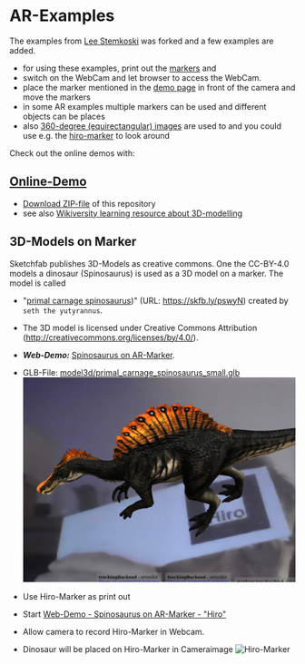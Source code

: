 # AR-Examples
The examples from [Lee Stemkoski](https://github.com/stemkoski/AR-Examples) was forked and a few examples are added.
* for using these examples, print out the [markers](markers/Marker_Printout_AR_demo.pdf) and
* switch on the WebCam and let browser to access the WebCam.
* place the marker mentioned in the [demo page](https://niebert.github.io/AR-Examples) in front of the camera and move the markers
* in some AR examples multiple markers can be used and different objects can be places
* also [360-degree (equirectangular) images](https://www.github.com/niebert/HuginSample) are used to and you could use e.g. the [hiro-marker](markers/Marker_Printout_AR_demo.pdf) to look around

Check out the online demos with:
## [Online-Demo](https://niebert.github.io/AR-Examples)
* [Download ZIP-file](https://github.com/niebert/AR-Examples/archive/refs/heads/master.zip) of this repository
* see also [Wikiversity learning resource about 3D-modelling](https://en.wikiversity.org/wiki/3D_Modelling/Examples/AR_with_Markers)

## 3D-Models on Marker
Sketchfab publishes 3D-Models as creative commons. One the CC-BY-4.0 models a dinosaur (Spinosaurus) is used as a 3D model on a marker. The model is called 
* "[primal carnage spinosaurus](https://skfb.ly/pswyN))" (URL: https://skfb.ly/pswyN) created by `seth the yutyrannus`.
* The 3D model is licensed under Creative Commons Attribution (http://creativecommons.org/licenses/by/4.0/).
* ***Web-Demo:*** [Spinosaurus on AR-Marker](https://niebert.github.io/AR-Examples/spinosaurus_hiro_ar.html).
* GLB-File: [model3d/primal_carnage_spinosaurus_small.glb](model3d/primal_carnage_spinosaurus_small.glb)
![Spinosaurus on AR-Marker](./img/spinosaurus_on_ar_marker.png)

* Use Hiro-Marker as print out
* Start [Web-Demo - Spinosaurus on AR-Marker - "Hiro"](https://niebert.github.io/AR-Examples/spinosaurus_hiro_ar.html)
* Allow camera to record Hiro-Marker in Webcam.
* Dinosaur will be placed on Hiro-Marker in Cameraimage
![Hiro-Marker](./markers/hiro.png)
